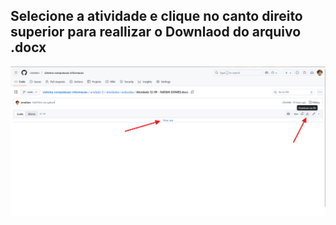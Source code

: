 ## Selecione a atividade e clique no canto direito superior para reallizar o Downlaod do arquivo .docx

![Preview do aplicativo](assets/screenshot.png)
